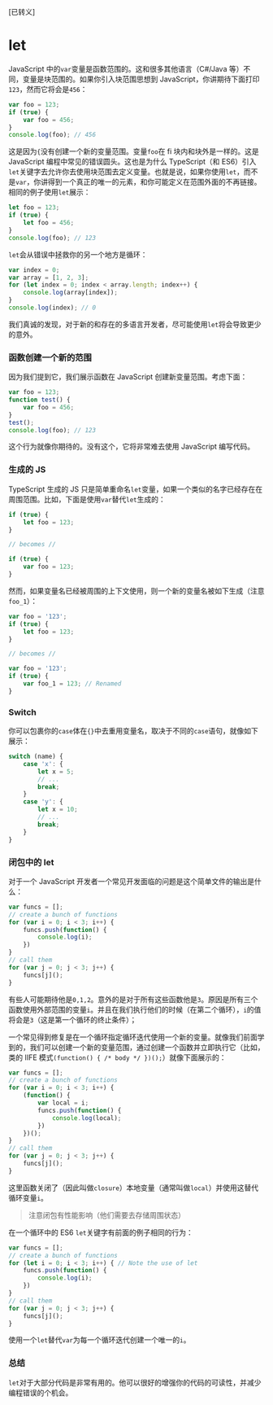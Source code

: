 [已转义]
# let

JavaScript 中的`var`变量是函数范围的。这和很多其他语言（C#/Java 等）不同，变量是块范围的。如果你引入块范围思想到 JavaScript，你讲期待下面打印`123`，然而它将会是`456`：
```ts
var foo = 123;
if (true) {
    var foo = 456;
}
console.log(foo); // 456
```

这是因为`{`没有创建一个新的变量范围。变量`foo`在 fi 块内和块外是一样的。这是 JavaScript 编程中常见的错误圆头。这也是为什么 TypeScript（和 ES6）引入`let`关键字去允许你去使用块范围去定义变量。也就是说，如果你使用`let`，而不是`var`，你讲得到一个真正的唯一的元素，和你可能定义在范围外面的不再链接。相同的例子使用`let`展示：
```ts
let foo = 123;
if (true) {
    let foo = 456;
}
console.log(foo); // 123
```

`let`会从错误中拯救你的另一个地方是循环：
```ts
var index = 0;
var array = [1, 2, 3];
for (let index = 0; index < array.length; index++) {
    console.log(array[index]);
}
console.log(index); // 0
```

我们真诚的发现，对于新的和存在的多语言开发者，尽可能使用`let`将会导致更少的意外。

### 函数创建一个新的范围

因为我们提到它，我们展示函数在 JavaScript 创建新变量范围。考虑下面：
```ts
var foo = 123;
function test() {
    var foo = 456;
}
test();
console.log(foo); // 123
```

这个行为就像你期待的。没有这个，它将非常难去使用 JavaScript 编写代码。

### 生成的 JS

TypeScript 生成的 JS 只是简单重命名`let`变量，如果一个类似的名字已经存在在周围范围。比如，下面是使用`var`替代`let`生成的：
```ts
if (true) {
    let foo = 123;
}

// becomes //

if (true) {
    var foo = 123;
}
```

然而，如果变量名已经被周围的上下文使用，则一个新的变量名被如下生成（注意`foo_1`）：
```ts
var foo = '123';
if (true) {
    let foo = 123;
}

// becomes //

var foo = '123';
if (true) {
    var foo_1 = 123; // Renamed
}
```

### Switch

你可以包裹你的`case`体在`{}`中去重用变量名，取决于不同的`case`语句，就像如下展示：
```ts
switch (name) {
    case 'x': {
        let x = 5;
        // ...
        break;
    }
    case 'y': {
        let x = 10;
        // ...
        break;
    }
}
```

### 闭包中的 let

对于一个 JavaScript 开发者一个常见开发面临的问题是这个简单文件的输出是什么：
```ts
var funcs = [];
// create a bunch of functions
for (var i = 0; i < 3; i++) {
    funcs.push(function() {
        console.log(i);
    })
}
// call them
for (var j = 0; j < 3; j++) {
    funcs[j]();
}
```

有些人可能期待他是`0,1,2`。意外的是对于所有这些函数他是`3`。原因是所有三个函数使用外部范围的变量`i`。并且在我们执行他们的时候（在第二个循环），`i`的值将会是`3`（这是第一个循环的终止条件）；

一个常见得到修复是在一个循环指定循环迭代使用一个新的变量。就像我们前面学到的，我们可以创建一个新的变量范围，通过创建一个函数并立即执行它（比如，类的 IIFE 模式`(function() { /* body */ })();`）就像下面展示的：
```ts
var funcs = [];
// create a bunch of functions
for (var i = 0; i < 3; i++) {
    (function() {
        var local = i;
        funcs.push(function() {
            console.log(local);
        })
    })();
}
// call them
for (var j = 0; j < 3; j++) {
    funcs[j]();
}
```

这里函数关闭了（因此叫做`closure`）本地变量（通常叫做`local`）并使用这替代循环变量`i`。

> 注意闭包有性能影响（他们需要去存储周围状态）

在一个循环中的 ES6 `let`关键字有前面的例子相同的行为：
```ts
var funcs = [];
// create a bunch of functions
for (let i = 0; i < 3; i++) { // Note the use of let
    funcs.push(function() {
        console.log(i);
    })
}
// call them
for (var j = 0; j < 3; j++) {
    funcs[j]();
}
```
使用一个`let`替代`var`为每一个循环迭代创建一个唯一的`i`。

### 总结

`let`对于大部分代码是非常有用的。他可以很好的增强你的代码的可读性，并减少编程错误的个机会。